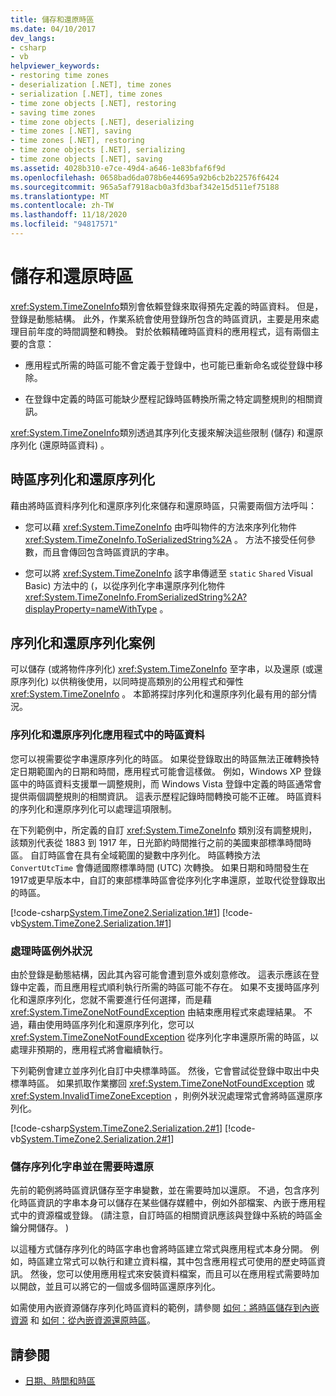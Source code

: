 ```yaml
---
title: 儲存和還原時區
ms.date: 04/10/2017
dev_langs:
- csharp
- vb
helpviewer_keywords:
- restoring time zones
- deserialization [.NET], time zones
- serialization [.NET], time zones
- time zone objects [.NET], restoring
- saving time zones
- time zone objects [.NET], deserializing
- time zones [.NET], saving
- time zones [.NET], restoring
- time zone objects [.NET], serializing
- time zone objects [.NET], saving
ms.assetid: 4028b310-e7ce-49d4-a646-1e83bfaf6f9d
ms.openlocfilehash: 0658bad6da078b6e44695a92b6cb2b22576f6424
ms.sourcegitcommit: 965a5af7918acb0a3fd3baf342e15d511ef75188
ms.translationtype: MT
ms.contentlocale: zh-TW
ms.lasthandoff: 11/18/2020
ms.locfileid: "94817571"
---
```

# <a name="saving-and-restoring-time-zones"></a>儲存和還原時區

<xref:System.TimeZoneInfo>類別會依賴登錄來取得預先定義的時區資料。 但是，登錄是動態結構。 此外，作業系統會使用登錄所包含的時區資訊，主要是用來處理目前年度的時間調整和轉換。 對於依賴精確時區資料的應用程式，這有兩個主要的含意：

- 應用程式所需的時區可能不會定義于登錄中，也可能已重新命名或從登錄中移除。

- 在登錄中定義的時區可能缺少歷程記錄時區轉換所需之特定調整規則的相關資訊。

<xref:System.TimeZoneInfo>類別透過其序列化支援來解決這些限制 (儲存) 和還原序列化 (還原時區資料) 。

## <a name="time-zone-serialization-and-deserialization"></a>時區序列化和還原序列化

藉由將時區資料序列化和還原序列化來儲存和還原時區，只需要兩個方法呼叫：

- 您可以藉 <xref:System.TimeZoneInfo> 由呼叫物件的方法來序列化物件 <xref:System.TimeZoneInfo.ToSerializedString%2A> 。 方法不接受任何參數，而且會傳回包含時區資訊的字串。

- 您可以將 <xref:System.TimeZoneInfo> 該字串傳遞至 `static` `Shared` Visual Basic) 方法中的 (，以從序列化字串還原序列化物件 <xref:System.TimeZoneInfo.FromSerializedString%2A?displayProperty=nameWithType> 。

## <a name="serialization-and-deserialization-scenarios"></a>序列化和還原序列化案例

可以儲存 (或將物件序列化) <xref:System.TimeZoneInfo> 至字串，以及還原 (或還原序列化) 以供稍後使用，以同時提高類別的公用程式和彈性 <xref:System.TimeZoneInfo> 。 本節將探討序列化和還原序列化最有用的部分情況。

### <a name="serializing-and-deserializing-time-zone-data-in-an-application"></a>序列化和還原序列化應用程式中的時區資料

您可以視需要從字串還原序列化的時區。 如果從登錄取出的時區無法正確轉換特定日期範圍內的日期和時間，應用程式可能會這樣做。 例如，Windows XP 登錄區中的時區資料支援單一調整規則，而 Windows Vista 登錄中定義的時區通常會提供兩個調整規則的相關資訊。 這表示歷程記錄時間轉換可能不正確。 時區資料的序列化和還原序列化可以處理這項限制。

在下列範例中，所定義的自訂 <xref:System.TimeZoneInfo> 類別沒有調整規則，該類別代表從 1883 到 1917 年，日光節約時間推行之前的美國東部標準時間時區。 自訂時區會在具有全域範圍的變數中序列化。 時區轉換方法 `ConvertUtcTime` 會傳遞國際標準時間 (UTC) 次轉換。 如果日期和時間發生在1917或更早版本中，自訂的東部標準時區會從序列化字串還原，並取代從登錄取出的時區。

[!code-csharp[System.TimeZone2.Serialization.1#1](../../../samples/snippets/csharp/VS_Snippets_CLR_System/system.TimeZone2.Serialization.1/cs/Serialization.cs#1)]
[!code-vb[System.TimeZone2.Serialization.1#1](../../../samples/snippets/visualbasic/VS_Snippets_CLR_System/system.TimeZone2.Serialization.1/vb/Serialization.vb#1)]

### <a name="handling-time-zone-exceptions"></a>處理時區例外狀況

由於登錄是動態結構，因此其內容可能會遭到意外或刻意修改。 這表示應該在登錄中定義，而且應用程式順利執行所需的時區可能不存在。 如果不支援時區序列化和還原序列化，您就不需要進行任何選擇，而是藉 <xref:System.TimeZoneNotFoundException> 由結束應用程式來處理結果。 不過，藉由使用時區序列化和還原序列化，您可以 <xref:System.TimeZoneNotFoundException> 從序列化字串還原所需的時區，以處理非預期的，應用程式將會繼續執行。

下列範例會建立並序列化自訂中央標準時區。 然後，它會嘗試從登錄中取出中央標準時區。 如果抓取作業擲回 <xref:System.TimeZoneNotFoundException> 或 <xref:System.InvalidTimeZoneException> ，則例外狀況處理常式會將時區還原序列化。

[!code-csharp[System.TimeZone2.Serialization.2#1](../../../samples/snippets/csharp/VS_Snippets_CLR_System/system.TimeZone2.Serialization.2/cs/Serialization2.cs#1)]
[!code-vb[System.TimeZone2.Serialization.2#1](../../../samples/snippets/visualbasic/VS_Snippets_CLR_System/system.TimeZone2.Serialization.2/vb/Serialization2.vb#1)]

### <a name="storing-a-serialized-string-and-restoring-it-when-needed"></a>儲存序列化字串並在需要時還原

先前的範例將時區資訊儲存至字串變數，並在需要時加以還原。 不過，包含序列化時區資訊的字串本身可以儲存在某些儲存媒體中，例如外部檔案、內嵌于應用程式中的資源檔或登錄。  (請注意，自訂時區的相關資訊應該與登錄中系統的時區金鑰分開儲存。 ) 

以這種方式儲存序列化的時區字串也會將時區建立常式與應用程式本身分開。 例如，時區建立常式可以執行和建立資料檔，其中包含應用程式可使用的歷史時區資訊。 然後，您可以使用應用程式來安裝資料檔案，而且可以在應用程式需要時加以開啟，並且可以將它的一個或多個時區還原序列化。

如需使用內嵌資源儲存序列化時區資料的範例，請參閱 [如何：將時區儲存到內嵌資源](save-time-zones-to-an-embedded-resource.md) 和 [如何：從內嵌資源還原時區](restore-time-zones-from-an-embedded-resource.md)。

## <a name="see-also"></a>請參閱

- [日期、時間和時區](index.md)
